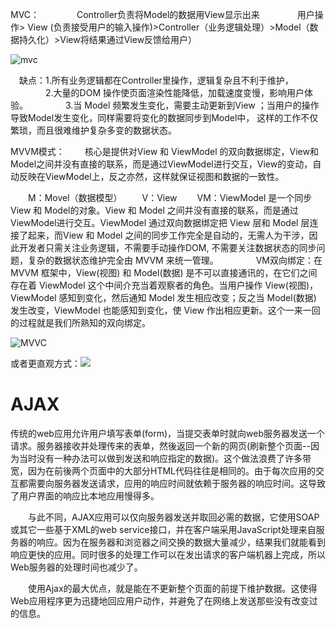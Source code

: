 MVC：
　　　　Controller负责将Model的数据用View显示出来
　　　　用户操作> View (负责接受用户的输入操作)>Controller（业务逻辑处理）>Model（数据持久化）>View将结果通过View反馈给用户）

![mvc](E:\gitbook\设计模式\MVC.png)



　缺点：1.所有业务逻辑都在Controller里操作，逻辑复杂且不利于维护，
　　　　2.大量的DOM 操作使页面渲染性能降低，加载速度变慢，影响用户体验。
　　　　3.当 Model 频繁发生变化，需要主动更新到View ；当用户的操作导致Model发生变化，同样需要将变化的数据同步到Model中， 这样的工作不仅繁琐，而且很难维护复杂多变的数据状态。



MVVM模式：
　　核心是提供对View 和 ViewModel 的双向数据绑定，View和Model之间并没有直接的联系，而是通过ViewModel进行交互，View的变动，自动反映在ViewModel上，反之亦然，这样就保证视图和数据的一致性。

　　M：Movel（数据模型）
　　V：View
　　VM：ViewModel 是一个同步View 和 Model的对象。View 和 Model 之间并没有直接的联系，而是通过ViewModel进行交互。ViewModel 通过双向数据绑定把 View 层和 Model 层连接了起来，而View 和 Model 之间的同步工作完全是自动的，无需人为干涉，因此开发者只需关注业务逻辑，不需要手动操作DOM, 不需要关注数据状态的同步问题，复杂的数据状态维护完全由 MVVM 来统一管理。
　　　　VM双向绑定：在 MVVM 框架中，View(视图) 和 Model(数据) 是不可以直接通讯的，在它们之间存在着 ViewModel 这个中间介充当着观察者的角色。当用户操作 View(视图)，ViewModel 感知到变化，然后通知 Model 发生相应改变；反之当 Model(数据) 发生改变，ViewModel 也能感知到变化，使 View 作出相应更新。这个一来一回的过程就是我们所熟知的双向绑定。

![MVVC](E:\gitbook\设计模式\MVVC.png)

或者更直观方式：![](E:\gitbook\设计模式\vue中的MVVC.png)

# AJAX

传统的web应用允许用户填写表单(form)，当提交表单时就向web服务器发送一个请求。服务器接收并处理传来的表单，然後返回一个新的网页(刷新整个页面--因为当时没有一种办法可以做到发送和响应指定的数据)。这个做法浪费了许多带宽，因为在前後两个页面中的大部分HTML代码往往是相同的。由于每次应用的交互都需要向服务器发送请求，应用的响应时间就依赖于服务器的响应时间。这导致了用户界面的响应比本地应用慢得多。

　　与此不同，AJAX应用可以仅向服务器发送并取回必需的数据，它使用SOAP或其它一些基于XML的web service接口，并在客户端采用JavaScript处理来自服务器的响应。因为在服务器和浏览器之间交换的数据大量减少，结果我们就能看到响应更快的应用。同时很多的处理工作可以在发出请求的客户端机器上完成，所以Web服务器的处理时间也减少了。

　　使用Ajax的最大优点，就是能在不更新整个页面的前提下维护数据。这使得Web应用程序更为迅捷地回应用户动作，并避免了在网络上发送那些没有改变过的信息。